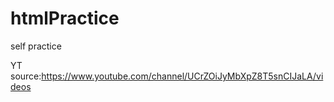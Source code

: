 # htmlPractice
self practice


 YT source:https://www.youtube.com/channel/UCrZOiJyMbXpZ8T5snCIJaLA/videos
